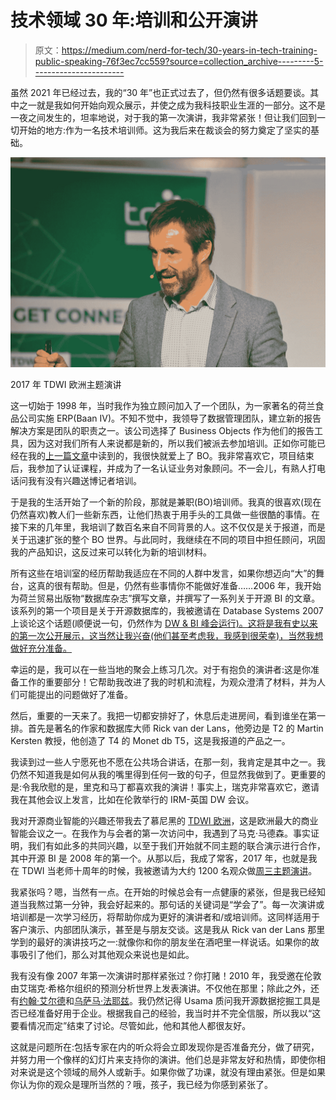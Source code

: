 # 技术领域 30 年:培训和公开演讲

> 原文：<https://medium.com/nerd-for-tech/30-years-in-tech-training-public-speaking-76f3ec7cc559?source=collection_archive---------5----------------------->

虽然 2021 年已经过去，我的“30 年”也正式过去了，但仍然有很多话题要谈。其中之一就是我如何开始向观众展示，并使之成为我科技职业生涯的一部分。这不是一夜之间发生的，坦率地说，对于我的第一次演讲，我非常紧张！但让我们回到一切开始的地方:作为一名技术培训师。这为我后来在裁谈会的努力奠定了坚实的基础。

![](img/ab2fefb02585e56b714bb2b8fd282484.png)

2017 年 TDWI 欧洲主题演讲

这一切始于 1998 年，当时我作为独立顾问加入了一个团队，为一家著名的荷兰食品公司实施 ERP(Baan IV)。不知不觉中，我领导了数据管理团队，建立新的报告解决方案是团队的职责之一。该公司选择了 Business Objects 作为他们的报告工具，因为这对我们所有人来说都是新的，所以我们被派去参加培训。正如你可能已经在我的[上一篇文章](/nerd-for-tech/30-years-in-tech-these-are-my-favorite-things-6f86626940d7)中读到的，我很快就爱上了 BO。我非常喜欢它，项目结束后，我参加了认证课程，并成为了一名认证业务对象顾问。不一会儿，有熟人打电话问我有没有兴趣送博记者培训。

于是我的生活开始了一个新的阶段，那就是兼职(BO)培训师。我真的很喜欢(现在仍然喜欢)教人们一些新东西，让他们热衷于用手头的工具做一些很酷的事情。在接下来的几年里，我培训了数百名来自不同背景的人。这不仅仅是关于报道，而是关于迅速扩张的整个 BO 世界。与此同时，我继续在不同的项目中担任顾问，巩固我的产品知识，这反过来可以转化为新的培训材料。

所有这些在培训室的经历帮助我适应在不同的人群中发言，如果你想迈向“大”的舞台，这真的很有帮助。但是，仍然有些事情你不能做好准备……2006 年，我开始为荷兰贸易出版物“数据库杂志”撰写文章，并撰写了一系列关于开源 BI 的文章。该系列的第一个项目是关于开源数据库的，我被邀请在 Database Systems 2007 上谈论这个话题(顺便说一句，仍然作为 [DW & BI 峰会运行)。这将是我有史以来的第一次公开展示，这当然让我兴奋(他们甚至考虑我，我感到很荣幸)，当然我想做好充分准备。](https://www.dwbisummit.com/eventpage/datawarehousing-business-intelligence-summit/sprekers?lang=en)

幸运的是，我可以在一些当地的聚会上练习几次。对于有抱负的演讲者:这是你准备工作的重要部分！它帮助我改进了我的时机和流程，为观众澄清了材料，并为人们可能提出的问题做好了准备。

然后，重要的一天来了。我把一切都安排好了，休息后走进房间，看到谁坐在第一排。首先是著名的作家和数据库大师 Rick van der Lans，他旁边是 T2 的 Martin Kersten 教授，他创造了 T4 的 Monet db T5，这是我报道的产品之一。

我读到过一些人宁愿死也不愿在公共场合讲话，在那一刻，我肯定是其中之一。我仍然不知道我是如何从我的嘴里得到任何一致的句子，但显然我做到了。更重要的是:令我欣慰的是，里克和马丁都喜欢我的演讲！事实上，瑞克非常喜欢它，邀请我在其他会议上发言，比如在伦敦举行的 IRM-英国 DW 会议。

我对开源商业智能的兴趣还带我去了慕尼黑的 [TDWI 欧洲](https://www.tdwi-konferenz.de/tdwi-2022/startpage-englisch)，这是欧洲最大的商业智能会议之一。在我作为与会者的第一次访问中，我遇到了马克·马德森。事实证明，我们有如此多的共同兴趣，以至于我们开始就不同主题的联合演示进行合作，其中开源 BI 是 2008 年的第一个。从那以后，我成了常客，2017 年，也就是我在 TDWI 当老师十周年的时候，我被邀请为大约 1200 名观众做[周三主题演讲](https://www.tdwi-konferenz.de/fileadmin/user_upload/3.0_TDWI/TDWI_2017/Downloads/TDWI_2017_EKFP_Web.pdf)。

我紧张吗？嗯，当然有一点。在开始的时候总会有一点健康的紧张，但是我已经知道当我熬过第一分钟，我会好起来的。那句话的关键词是“学会了”。每一次演讲或培训都是一次学习经历，将帮助你成为更好的演讲者和/或培训师。这同样适用于客户演示、内部团队演示，甚至是与朋友交谈。这是我从 Rick van der Lans 那里学到的最好的演讲技巧之一:就像你和你的朋友坐在酒吧里一样说话。如果你的故事吸引了他们，那么对其他观众来说也是如此。

我有没有像 2007 年第一次演讲时那样紧张过？你打赌！2010 年，我受邀在伦敦由艾瑞克·希格尔组织的预测分析世界上发表演讲。不仅他在那里；除此之外，还有[约翰·艾尔德](https://www.elderresearch.com/people/john-f-elder-iv-ph-d/)和[乌萨马·法耶兹](https://en.wikipedia.org/wiki/Usama_Fayyad)。我仍然记得 Usama 质问我开源数据挖掘工具是否已经准备好用于企业。根据我自己的经验，我当时并不完全信服，所以我以“这要看情况而定”结束了讨论。尽管如此，他和其他人都很友好。

这就是问题所在:包括专家在内的听众将会立即发现你是否准备充分，做了研究，并努力用一个像样的幻灯片来支持你的演讲。他们总是非常友好和热情，即使你相对来说是这个领域的局外人或新手。如果你做了功课，就没有理由紧张。但是如果你认为你的观众是理所当然的？哦，孩子，我已经为你感到紧张了。